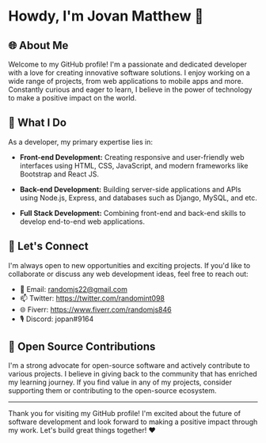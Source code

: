 # Howdy, I'm Jovan Matthew 👋

## 🌐 About Me

Welcome to my GitHub profile! I'm a passionate and dedicated developer with a love for creating innovative software solutions. I enjoy working on a wide range of projects, from web applications to mobile apps and more. Constantly curious and eager to learn, I believe in the power of technology to make a positive impact on the world.

## 🚀 What I Do

As a developer, my primary expertise lies in:
- **Front-end Development:** Creating responsive and user-friendly web interfaces using HTML, CSS, JavaScript, and modern frameworks like Bootstrap and React JS.

- **Back-end Development:** Building server-side applications and APIs using Node.js, Express, and databases such as Django, MySQL, and etc.

- **Full Stack Development:** Combining front-end and back-end skills to develop end-to-end web applications.

## 💬 Let's Connect

I'm always open to new opportunities and exciting projects. If you'd like to collaborate or discuss any web development ideas, feel free to reach out:

- 📧 Email: randomjs22@gmail.com
- 📫 Twitter: https://twitter.com/randomint098
- 🌐 Fiverr: https://www.fiverr.com/randomjs846
- 🎙️ Discord: jopan#9164

## 🤝 Open Source Contributions

I'm a strong advocate for open-source software and actively contribute to various projects. I believe in giving back to the community that has enriched my learning journey. If you find value in any of my projects, consider supporting them or contributing to the open-source ecosystem.

---

Thank you for visiting my GitHub profile! I'm excited about the future of software development and look forward to making a positive impact through my work. Let's build great things together! ❤️
